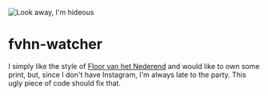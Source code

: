 ![Look away, I'm hideous](https://user-images.githubusercontent.com/2973061/83963791-bef63500-a8a8-11ea-86e3-8abd43530a22.jpg)

# fvhn-watcher
I simply like the style of [Floor van het Nederend](https://www.floorvanhetnederend.com) and would like to own some print, but, since I don't have Instagram, I'm always late to the party. This ugly piece of code should fix that.
